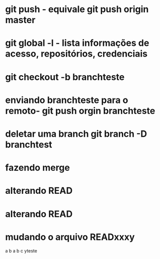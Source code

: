# git push - equivale git push origin master
# git global -l - lista informações de acesso, repositórios, credenciais
# git checkout -b branchteste
# enviando branchteste para o remoto- git push orgin branchteste
# deletar uma branch git branch -D branchtest
# fazendo merge
# alterando READ
# alterando READ
# mudando o arquivo READxxxy
a
b
a
b
c
yteste
